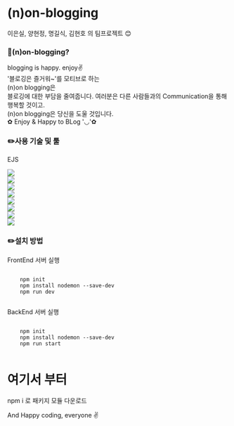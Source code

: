 <h1 id="pjTitle">(n)on-blogging</h1>

<p id="pjMember">이은실, 양현정, 명길식, 김현호 의 팀프로젝트 😊</p>

<h3 id="infoProject">📜(n)on-blogging?</h3>
<p id="introProject">blogging is happy. enjoy✌️<br />
'블로깅은 즐거워~'를 모티브로 하는<br />
(n)on blogging은<br />
블로깅에 대한 부담을 줄여줍니다.
여러분은 다른 사람들과의 Communication을 통해 행복할 것이고.<br />(n)on blogging은 당신을 도울 것입니다.<br />
✿ Enjoy & Happy to BLog '◡'✿</p>

<h3 id="useTechStack">✏️사용 기술 및 툴</h3>
<div>
  <p>EJS</p>
  <img src="https://img.shields.io/badge/HTML5-E34F26?style=flat&logo=HTML5&logoColor=white" />
  <br />
  <img src="https://img.shields.io/badge/CSS3-1572B6?style=flat&logo=CSS3&logoColor=white" />
  <br />
  <img src="https://img.shields.io/badge/JavaScript-F7DF1E?style=flat&logo=JavaScript&logoColor=white" />
  <br />
  <img src="https://img.shields.io/badge/Node.js-339933?style=flat&logo=nodedotjs&logoColor=white" />
  <br />
  <img src="https://img.shields.io/badge/Nodemon-76D04B?style=flat&logo=nodemon&logoColor=white" />
  <br />
  <img src="https://img.shields.io/badge/Express-FFFFFF?style=flat&logo=express&logoColor=black" />
  <br />
  <img src="https://img.shields.io/badge/mySql-4479A1?style=flat&logo=mysql&logoColor=white" />
  <br />
  <img src="https://img.shields.io/badge/VisualStudioCode-007ACC?style=flat&logo=Visual%20Studio%20Code&logoColor=white" />
</div>

<h3 id="getStart">✏️설치 방법</h3>

<p>FrontEnd 서버 실행</p>
  <pre><code>
    npm init
    npm install nodemon --save-dev
    npm run dev
  </code></pre>
<p>BackEnd 서버 실행</p>
   <pre><code>
    npm init
    npm install nodemon --save-dev
    npm run start
    </code></pre>

# 여기서 부터

npm i 로 패키지 모듈 다운로드

<p>And Happy coding, everyone ✌️</p>
